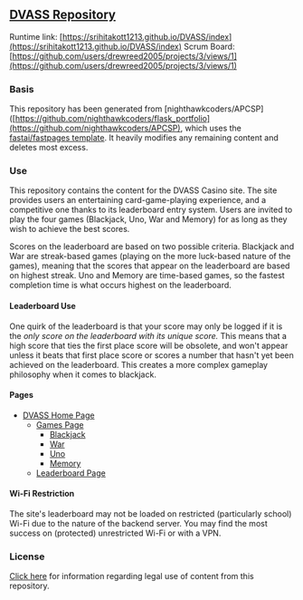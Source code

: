 ## [DVASS Repository](https://github.com/SRIHITAKOTT1213/DVASS)

Runtime link: [https://srihitakott1213.github.io/DVASS/index](https://srihitakott1213.github.io/DVASS/index)
Scrum Board: [https://github.com/users/drewreed2005/projects/3/views/1](https://github.com/users/drewreed2005/projects/3/views/1)

### Basis

This repository has been generated from [nighthawkcoders/APCSP]([https://github.com/nighthawkcoders/flask_portfolio](https://github.com/nighthawkcoders/APCSP), which uses the [fastai/fastpages template](https://github.com/fastai/fastpages). It heavily modifies any remaining content and deletes most excess.

### Use

This repository contains the content for the DVASS Casino site. The site provides users an entertaining card-game-playing experience, and a competitive one thanks to its leaderboard entry system. Users are invited to play the four games (Blackjack, Uno, War and Memory) for as long as they wish to achieve the best scores.

Scores on the leaderboard are based on two possible criteria. Blackjack and War are streak-based games (playing on the more luck-based nature of the games), meaning that the scores that appear on the leaderboard are based on highest streak. Uno and Memory are time-based games, so the fastest completion time is what occurs highest on the leaderboard.

#### Leaderboard Use

One quirk of the leaderboard is that your score may only be logged if it is the *only score on the leaderboard with its unique score.* This means that a high score that ties the first place score will be obsolete, and won't appear unless it beats that first place score or scores a number that hasn't yet been achieved on the leaderboard. This creates a more complex gameplay philosophy when it comes to blackjack.

#### Pages

- [DVASS Home Page](https://srihitakott1213.github.io/DVASS/index)
    - [Games Page](https://srihitakott1213.github.io/DVASS/games/)
        - [Blackjack](https://srihitakott1213.github.io/DVASS/blackjack/)
        - [War](https://srihitakott1213.github.io/DVASS/war/)
        - [Uno](https://srihitakott1213.github.io/DVASS/uno/)
        - [Memory](https://srihitakott1213.github.io/DVASS/memorygame/)
    - [Leaderboard Page](https://srihitakott1213.github.io/DVASS/leaderboard/)

#### Wi-Fi Restriction

The site's leaderboard may not be loaded on restricted (particularly school) Wi-Fi due to the nature of the backend server. You may find the most success on (protected) unrestricted Wi-Fi or with a VPN.

### License

[Click here](https://github.com/SRIHITAKOTT1213/DVASS/blob/master/LICENSE) for information regarding legal use of content from this repository.
